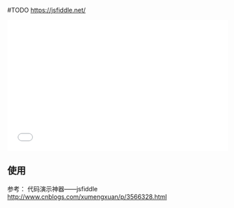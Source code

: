 #TODO
https://jsfiddle.net/

<iframe width="100%" height="300" src="//jsfiddle.net/chenhaoact/w49rp2n7/embedded/js,html,css,result/dark/" allowfullscreen="allowfullscreen" frameborder="0"></iframe>

## 使用
参考：
代码演示神器——jsfiddle
http://www.cnblogs.com/xumengxuan/p/3566328.html